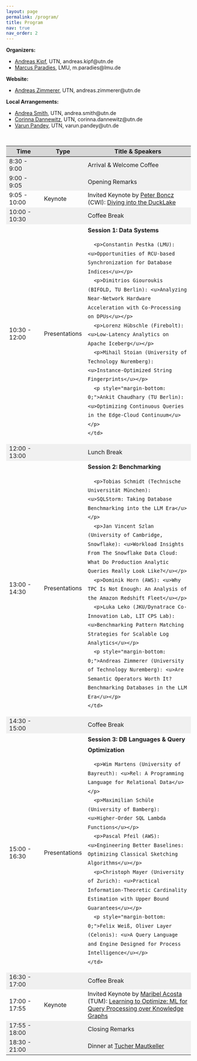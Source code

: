 ```yaml
---
layout: page
permalink: /program/
title: Program
nav: true
nav_order: 2
---
```




**Organizers:**
 - [Andreas Kipf](https://utndatasystems.github.io/), UTN, andreas.<span style="display:none;">HIDDEN JUNK</span>kipf@<span style="display:none;">HIDDEN JUNK</span>utn.de
 - [Marcus Paradies](https://www.dbs.ifi.lmu.de/cms/personen/professoren/paradies/index.html), LMU, m.paradies@<span style="display:none;">HIDDEN JUNK</span>lmu.de


**Website:**
 - [Andreas Zimmerer](https://andi-zimmerer.com/), UTN, andreas.z<span style="display:none;">HIDDEN JUNK</span>immerer<span style="display:none;">HIDDEN JUNK</span>@u<span style="display:none;">HIDDEN JUNK</span>tn.de
 
 **Local Arrangements:**
 - [Andrea Smith](https://www.linkedin.com/in/andrea-smith-b93a79ba/), UTN, andrea.s<span style="display:none;">HIDDEN JUNK</span>mith<span style="display:none;">HIDDEN JUNK</span>@u<span style="display:none;">HIDDEN JUNK</span>tn.de
 - [Corinna Dannewitz](https://www.linkedin.com/in/corinna-dannewitz-b258a731a/), UTN, corinna.d<span style="display:none;">HIDDEN JUNK</span>annewitz<span style="display:none;">HIDDEN JUNK</span>@u<span style="display:none;">HIDDEN JUNK</span>tn.de
 - [Varun Pandey](https://www.linkedin.com/in/varpande/), UTN, varun.p<span style="display:none;">HIDDEN JUNK</span>andey<span style="display:none;">HIDDEN JUNK</span>@u<span style="display:none;">HIDDEN JUNK</span>tn.de

<br>

<div>
<table class="table" id="standings" style="border-collapse:collapse;">
<tr class="header" style="background-color:rgb(215, 215, 215); border-top: 1pt solid white; border-bottom: 1pt solid black;">
        <th style="width: 20%">Time</th>
        <th style="width: 18%">Type</th>
        <th style="width: 62%">Title & Speakers</th>
      </tr>
      <tr>
  <tr class="header" style="background-color:rgb(240, 240, 240);">
        <td>8:30 - 9:00</td>
        <td></td>
        <td>Arrival & Welcome Coffee</td>
  </tr>
  <tr class="header" style="background-color:rgb(240, 240, 240);">
        <td>9:00 - 9:05</td>
        <td></td>
        <td>Opening Remarks</td>
  </tr>
  <tr class="header">
    <td>9:05 - 10:00</td>
    <td>Keynote</td>
    <td>
    Invited Keynote by <a href="https://homepages.cwi.nl/~boncz/">Peter Boncz</a> (CWI): <u>Diving into the DuckLake</u></td>
  </tr>
  <tr class="header" style="background-color:rgb(240, 240, 240);">
    <td>10:00 - 10:30</td>
    <td></td>
    <td>Coffee Break</td>
  </tr>
  <tr class="header">
    <td>10:30 - 12:00</td>
    <td>Presentations</td>
    <td style="line-height: 1.8;">
      <b>Session 1: Data Systems</b>
      
      <p>Constantin Pestka (LMU): <u>Opportunities of RCU-based Synchronization for Database Indices</u></p>
      <p>Dimitrios Giouroukis (BIFOLD, TU Berlin): <u>Analyzing Near-Network Hardware Acceleration with Co-Processing on DPUs</u></p>
      <p>Lorenz Hübschle (Firebolt): <u>Low-Latency Analytics on Apache Iceberg</u></p>
      <p>Mihail Stoian (University of Technology Nuremberg): <u>Instance-Optimized String Fingerprints</u></p>
      <p style="margin-bottom: 0;">Ankit Chaudhary (TU Berlin): <u>Optimizing Continuous Queries in the Edge-Cloud Continuum</u></p>
    </td>
  </tr>
  <tr class="header" style="background-color:rgb(240, 240, 240);">
    <td>12:00 - 13:00</td>
    <td></td>
    <td>Lunch Break</td>
  </tr>
  <tr class="header">
    <td>13:00 - 14:30</td>
    <td>Presentations</td>
    <td style="line-height: 1.8;">
      <b>Session 2: Benchmarking</b>

      <p>Tobias Schmidt (Technische Universität München): <u>SQLStorm: Taking Database Benchmarking into the LLM Era</u></p>
      <p>Jan Vincent Szlan (University of Cambridge, Snowflake): <u>Workload Insights From The Snowflake Data Cloud: What Do Production Analytic Queries Really Look Like?</u></p>
      <p>Dominik Horn (AWS): <u>Why TPC Is Not Enough: An Analysis of the Amazon Redshift Fleet</u></p>
      <p>Luka Leko (JKU/Dynatrace Co-Innovation Lab, LIT CPS Lab): <u>Benchmarking Pattern Matching Strategies for Scalable Log Analytics</u></p>
      <p style="margin-bottom: 0;">Andreas Zimmerer (University of Technology Nuremberg): <u>Are Semantic Operators Worth It? Benchmarking Databases in the LLM Era</u></p>
    </td>
  </tr>
  <tr class="header" style="background-color:rgb(240, 240, 240);">
    <td>14:30 - 15:00</td>
    <td></td>
    <td>Coffee Break</td>
  </tr>
  <tr class="header">
    <td>15:00 - 16:30</td>
    <td>Presentations</td>
    <td style="line-height: 1.8;">
      <b>Session 3: DB Languages & Query Optimization</b>

      <p>Wim Martens (University of Bayreuth): <u>Rel: A Programming Language for Relational Data</u></p>
      <p>Maximilian Schüle (University of Bamberg): <u>Higher-Order SQL Lambda Functions</u></p>
      <p>Pascal Pfeil (AWS): <u>Engineering Better Baselines: Optimizing Classical Sketching Algorithms</u></p>
      <p>Christoph Mayer (University of Zurich): <u>Practical Information-Theoretic Cardinality Estimation with Upper Bound Guarantees</u></p>
      <p style="margin-bottom: 0;">Felix Weiß, Oliver Layer (Celonis): <u>A Query Language and Engine Designed for Process Intelligence</u></p>
    </td>
  </tr>
  <tr class="header" style="background-color:rgb(240, 240, 240);">
    <td>16:30 - 17:00</td>
    <td></td>
    <td>Coffee Break</td>
  </tr>
  <tr class="header">
    <td>17:00 - 17:55</td>
    <td>Keynote</td>
    <td>
    Invited Keynote by <a href="https://www.cs.cit.tum.de/cde/people/maribel-acosta/">Maribel Acosta</a> (TUM): <u>Learning to Optimize: ML for Query Processing over Knowledge Graphs</u></td>
  </tr>
  <tr class="header" style="background-color:rgb(240, 240, 240);">
    <td>17:55 - 18:00</td>
    <td></td>
    <td>Closing Remarks</td>
  </tr>
  <tr class="header" style="background-color:rgb(240, 240, 240);">
    <td>18:30 - 21:00</td>
    <td></td>
    <td>Dinner at <a href="https://tucher-mautkeller.de/">Tucher Mautkeller</a></td>
  </tr>